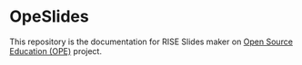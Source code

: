 # OpeSlides

This repository is the documentation for RISE Slides maker on [Open Source Education (OPE)](https://github.com/OPEFFORT/ope) project.
